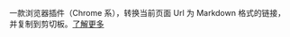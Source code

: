 一款浏览器插件（Chrome 系），转换当前页面 Url 为 Markdown 格式的链接，并复制到剪切板。[了解更多](https://ovirgo.com/posts/a-simple-bookmark-copying/)